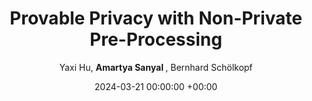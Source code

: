 ---
layout: post
categories: research
authors: "Amartya Sanyal"
venue: International Conference on Machine Learning
shortVenue: TPDP, ICML
title:  "Provable Privacy with Non-Private Pre-Processing"
date:   2024-03-21 00:00:00 +00:00
author: Yaxi Hu, <strong> Amartya Sanyal </strong>, Bernhard Schölkopf
important: new
accepted: no
arxiv: https://arxiv.org/abs/2403.13041
paper: https://proceedings.mlr.press/v235/hu24m.html
---